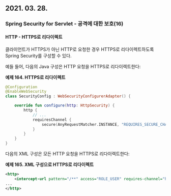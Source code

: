 ## 2021. 03. 28.

### Spring Security for Servlet - 공격에 대한 보호(16)

#### HTTP - HTTPS로 리다이렉트

클라이언트가 HTTPS가 아닌 HTTP로 요청한 경우 HTTPS로 리다이렉트하도록 Spring Security를 구성할 수 있다.

예들 들어, 다음의 Java 구성은 HTTP 요청을 HTTPS로 리다이렉트한다:

**예제 164. HTTPS로 리다이렉트**

```kotlin
@Configuration
@EnableWebSecurity
class SecurityConfig : WebSecurityConfigurerAdapter() {

    override fun configure(http: HttpSecurity) {
        http {
            // ...
            requiresChannel {
                secure(AnyRequestMatcher.INSTANCE, "REQUIRES_SECURE_CHANNEL")
            }
        }
    }
}
```

다음의 XML 구성은 모든 HTTP 요청을 HTTPS로 리다이렉트한다:

**예제 165. XML 구성으로 HTTPS로 리다이렉트**

```xml
<http>
    <intercept-url pattern="/**" access="ROLE_USER" requires-channel="https"/>
...
</http>
```



